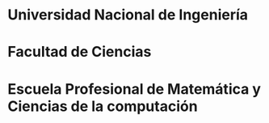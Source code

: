 # Universidad Nacional de Ingeniería
# Facultad de Ciencias
# Escuela Profesional de Matemática y Ciencias de la computación

